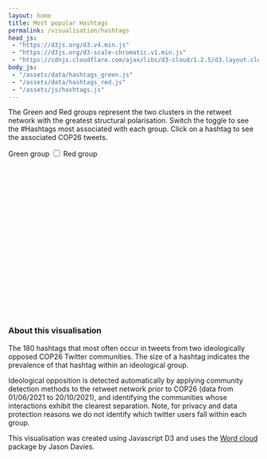 ```yaml
---
layout: home
title: Most popular Hashtags
permalink: /visualisation/hashtags
head_js:
 - "https://d3js.org/d3.v4.min.js"
 - "https://d3js.org/d3-scale-chromatic.v1.min.js"
 - "https://cdnjs.cloudflare.com/ajax/libs/d3-cloud/1.2.5/d3.layout.cloud.js"
body_js:
 - "/assets/data/hashtags_green.js"
 - "/assets/data/hashtags_red.js"
 - "/assets/js/hashtags.js"
---
```


<p class="text-center"> The Green and Red groups represent the two clusters in the retweet network with the greatest structural polarisation. 
Switch the toggle to see the #Hashtags most associated with each group. 
Click on a hashtag to see the associated COP26 tweets. </p>

<div class="toggle text-center">
  <span class="green">Green group</span>
  <label class="switch"><input type="checkbox" onclick="Redraw(this)"><span class="slider"></span></label>
  <span class="red">Red group</span>
</div>

<svg id="redCloud"   class="center hide"></svg>
<svg id="greenCloud" class="center"></svg>

### About this visualisation

The 180 hashtags that most often occur in tweets from two ideologically opposed COP26 Twitter communities. The size of a hashtag indicates the prevalence of that hashtag within an ideological group.

Ideological opposition is detected automatically by applying community detection methods to the retweet network prior to COP26 (data from 01/06/2021 to 20/10/2021), and identifying the communities whose interactions exhibit the clearest separation. Note, for privacy and data protection reasons we do not identify which twitter users fall within each group.

This visualisation was created using Javascript D3 and uses the <a href="https://www.jasondavies.com/wordcloud/" target="_blank">Word cloud</a> package by Jason Davies.

